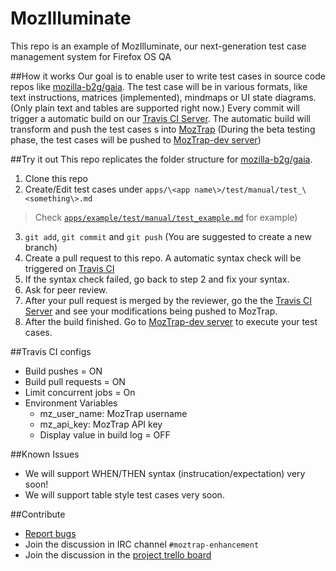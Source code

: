 MozIlluminate
============================

This repo is an example of MozIlluminate, our next-generation test case management system for Firefox OS QA

##How it works
Our goal is to enable user to write test cases in source code repos like [mozilla-b2g/gaia](https://github.com/mozilla-b2g/gaia). The test case will be in various formats, like text instructions, matrices (implemented), mindmaps or UI state diagrams. (Only plain text and tables are supported right now.) Every commit will trigger a automatic build on our [Travis CI Server](https://travis-ci.org/MozIlluminate/mozilluminate-demo/builds). The automatic build will transform and push the test cases s into [MozTrap](https://moztrap.mozilla.org/) (During the beta testing phase, the test cases will be pushed to [MozTrap-dev server](https://moztrap-dev.allizom.org/))

##Try it out
This repo replicates the folder structure for [mozilla-b2g/gaia](https://github.com/mozilla-b2g/gaia).

1. Clone this repo
2. Create/Edit test cases under `apps/\<app name\>/test/manual/test_\<something\>.md`
> Check [`apps/example/test/manual/test_example.md`](https://github.com/MozIlluminate/mozilluminate-demo/blob/master/apps/example/test/manual/test_example.md) for example)
3. `git add`, `git commit` and `git push` (You are suggested to create a new branch)
4. Create a pull request to this repo. A automatic syntax check will be triggered on [Travis CI](https://travis-ci.org/MozIlluminate/mozilluminate-demo/pull_requests)
5. If the syntax check failed, go back to step 2 and fix your syntax.
6. Ask for peer review.
7. After your pull request is merged by the reviewer, go the the [Travis CI Server](https://travis-ci.org/MozIlluminate/mozilluminate-demo/builds) and see your modifications being pushed to MozTrap.
5. After the build finished. Go to [MozTrap-dev server](https://moztrap-dev.allizom.org/manage/cases/) to execute your test cases.

##Travis CI configs
* Build pushes = ON 
* Build pull requests = ON
* Limit concurrent jobs = On
* Environment Variables
  * mz_user_name: MozTrap username
  * mz_api_key: MozTrap API key
  * Display value in build log = OFF

##Known Issues
* We will support WHEN/THEN syntax (instrucation/expectation) very soon!
* We will support table style test cases very soon.

##Contribute
* [Report bugs](https://github.com/MozIlluminate/mozilluminate-demo/issues/new)
* Join the discussion in IRC channel `#moztrap-enhancement`
* Join the discussion in the [project trello board](https://trello.com/b/4GQutOUA/git-moztrap)

